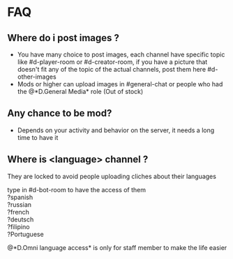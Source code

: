 # FAQ

## Where do i post images ? 

* You have many choice to post images, each channel have specific topic like \#d-player-room or \#d-creator-room, if you have a picture that doesn't fit any of the topic of the actual channels, post them here \#d-other-images
* Mods or higher can upload images in \#general-chat or people who had the @\*D.General Media\* role \(Out of stock\)

## Any chance to be mod?

* Depends on your activity and behavior on the server, it needs a long time to have it 

## Where is &lt;language&gt; channel ?

They are locked to avoid people uploading cliches about their languages  
  
type in \#d-bot-room to have the access of them   
?spanish  
?russian  
?french  
?deutsch  
?filipino  
?Portuguese  
  
@\*D.Omni language access\* is only for staff member to make the life easier  

